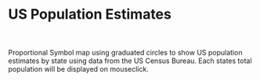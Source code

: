 # US Population Estimates
<BR><BR>
Proportional Symbol map using graduated circles to show US population estimates by state using data from the US Census Bureau.  Each states total population will be displayed on mouseclick.

